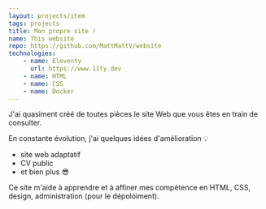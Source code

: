 ```yaml
---
layout: projects/item
tags: projects
title: Mon propre site !
name: This website
repo: https://github.com/MattMattV/website
technologies:
    - name: Eleventy
      url: https://www.11ty.dev
    - name: HTML
    - name: CSS
    - name: Docker
---
```

J'ai quasiment créé de toutes pièces le site Web que vous êtes en train de consulter.

En constante évolution, j'ai quelques idées d'amélioration 💡

- site web adaptatif
- CV public
- et bien plus 😎

Ce site m'aide à apprendre et à affiner mes compétence en HTML, CSS, design, administration (pour le dépoloiment).
